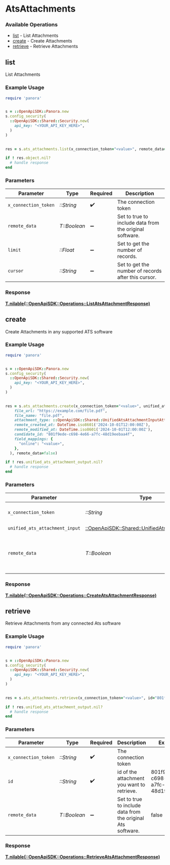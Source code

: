 # AtsAttachments


### Available Operations

* [list](#list) - List  Attachments
* [create](#create) - Create Attachments
* [retrieve](#retrieve) - Retrieve Attachments

## list

List  Attachments

### Example Usage

```ruby
require 'panora'


s = ::OpenApiSDK::Panora.new
s.config_security(
  ::OpenApiSDK::Shared::Security.new(
    api_key: "<YOUR_API_KEY_HERE>",
  )
)

    
res = s.ats_attachments.list(x_connection_token="<value>", remote_data=false, limit=7685.78, cursor="<value>")

if ! res.object.nil?
  # handle response
end

```

### Parameters

| Parameter                                               | Type                                                    | Required                                                | Description                                             |
| ------------------------------------------------------- | ------------------------------------------------------- | ------------------------------------------------------- | ------------------------------------------------------- |
| `x_connection_token`                                    | *::String*                                              | :heavy_check_mark:                                      | The connection token                                    |
| `remote_data`                                           | *T::Boolean*                                            | :heavy_minus_sign:                                      | Set to true to include data from the original software. |
| `limit`                                                 | *::Float*                                               | :heavy_minus_sign:                                      | Set to get the number of records.                       |
| `cursor`                                                | *::String*                                              | :heavy_minus_sign:                                      | Set to get the number of records after this cursor.     |


### Response

**[T.nilable(::OpenApiSDK::Operations::ListAtsAttachmentResponse)](../../models/operations/listatsattachmentresponse.md)**


## create

Create Attachments in any supported ATS software

### Example Usage

```ruby
require 'panora'


s = ::OpenApiSDK::Panora.new
s.config_security(
  ::OpenApiSDK::Shared::Security.new(
    api_key: "<YOUR_API_KEY_HERE>",
  )
)

    
res = s.ats_attachments.create(x_connection_token="<value>", unified_ats_attachment_input=::OpenApiSDK::Shared::UnifiedAtsAttachmentInput.new(
    file_url: "https://example.com/file.pdf",
    file_name: "file.pdf",
    attachment_type: ::OpenApiSDK::Shared::UnifiedAtsAttachmentInputAttachmentType::RESUME,
    remote_created_at: DateTime.iso8601('2024-10-01T12:00:00Z'),
    remote_modified_at: DateTime.iso8601('2024-10-01T12:00:00Z'),
    candidate_id: "801f9ede-c698-4e66-a7fc-48d19eebaa4f",
    field_mappings: {
      "online": "<value>",
    },
  ), remote_data=false)

if ! res.unified_ats_attachment_output.nil?
  # handle response
end

```

### Parameters

| Parameter                                                                                           | Type                                                                                                | Required                                                                                            | Description                                                                                         | Example                                                                                             |
| --------------------------------------------------------------------------------------------------- | --------------------------------------------------------------------------------------------------- | --------------------------------------------------------------------------------------------------- | --------------------------------------------------------------------------------------------------- | --------------------------------------------------------------------------------------------------- |
| `x_connection_token`                                                                                | *::String*                                                                                          | :heavy_check_mark:                                                                                  | The connection token                                                                                |                                                                                                     |
| `unified_ats_attachment_input`                                                                      | [::OpenApiSDK::Shared::UnifiedAtsAttachmentInput](../../models/shared/unifiedatsattachmentinput.md) | :heavy_check_mark:                                                                                  | N/A                                                                                                 |                                                                                                     |
| `remote_data`                                                                                       | *T::Boolean*                                                                                        | :heavy_minus_sign:                                                                                  | Set to true to include data from the original Ats software.                                         | false                                                                                               |


### Response

**[T.nilable(::OpenApiSDK::Operations::CreateAtsAttachmentResponse)](../../models/operations/createatsattachmentresponse.md)**


## retrieve

Retrieve Attachments from any connected Ats software

### Example Usage

```ruby
require 'panora'


s = ::OpenApiSDK::Panora.new
s.config_security(
  ::OpenApiSDK::Shared::Security.new(
    api_key: "<YOUR_API_KEY_HERE>",
  )
)

    
res = s.ats_attachments.retrieve(x_connection_token="<value>", id="801f9ede-c698-4e66-a7fc-48d19eebaa4f", remote_data=false)

if ! res.unified_ats_attachment_output.nil?
  # handle response
end

```

### Parameters

| Parameter                                                   | Type                                                        | Required                                                    | Description                                                 | Example                                                     |
| ----------------------------------------------------------- | ----------------------------------------------------------- | ----------------------------------------------------------- | ----------------------------------------------------------- | ----------------------------------------------------------- |
| `x_connection_token`                                        | *::String*                                                  | :heavy_check_mark:                                          | The connection token                                        |                                                             |
| `id`                                                        | *::String*                                                  | :heavy_check_mark:                                          | id of the attachment you want to retrieve.                  | 801f9ede-c698-4e66-a7fc-48d19eebaa4f                        |
| `remote_data`                                               | *T::Boolean*                                                | :heavy_minus_sign:                                          | Set to true to include data from the original Ats software. | false                                                       |


### Response

**[T.nilable(::OpenApiSDK::Operations::RetrieveAtsAttachmentResponse)](../../models/operations/retrieveatsattachmentresponse.md)**

